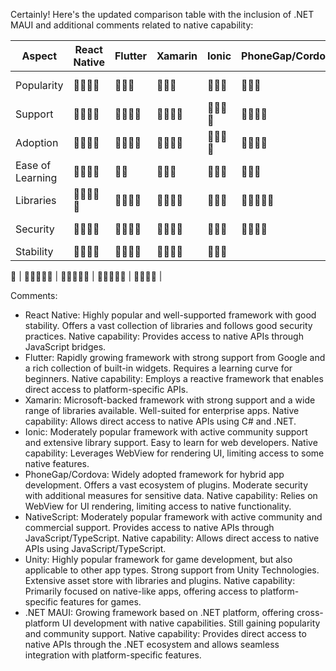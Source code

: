 Certainly! Here's the updated comparison table with the inclusion of .NET MAUI and additional comments related to native capability:

| Aspect             | React Native | Flutter | Xamarin | Ionic | PhoneGap/Cordova | NativeScript | Unity   | .NET MAUI |
|--------------------|--------------|---------|---------|-------|------------------|---------------|----------|-----------|
| Popularity         | 🌟🌟🌟🌟       | 🌟🌟🌟     | 🌟🌟🌟    | 🌟🌟🌟  | 🌟🌟🌟            | 🌟🌟🌟           | 🌟🌟🌟🌟  | 🌟🌟🌟   |
| Support            | 🌟🌟🌟🌟      | 🌟🌟🌟🌟  | 🌟🌟🌟🌟 | 🌟🌟🌟🌟 | 🌟🌟🌟🌟           | 🌟🌟🌟🌟          | 🌟🌟🌟🌟 | 🌟🌟🌟   |
| Adoption           | 🌟🌟🌟🌟       | 🌟🌟🌟🌟 | 🌟🌟🌟🌟 | 🌟🌟🌟🌟 | 🌟🌟🌟🌟           | 🌟🌟🌟🌟          | 🌟🌟🌟   | 🌟🌟🌟   |
| Ease of Learning    | 🌟🌟🌟🌟       | 🌟🌟      | 🌟🌟🌟    | 🌟🌟🌟   | 🌟🌟🌟             | 🌟🌟🌟            | 🌟🌟🌟   | 🌟🌟🌟   |
| Libraries          | 🌟🌟🌟🌟🌟    | 🌟🌟🌟🌟 | 🌟🌟🌟🌟 | 🌟🌟🌟   | 🌟🌟🌟🌟🌟        | 🌟🌟🌟🌟🌟       | 🌟🌟🌟🌟  | 🌟🌟🌟   |
| Security           | 🌟🌟🌟🌟       | 🌟🌟🌟🌟 | 🌟🌟🌟🌟 | 🌟🌟🌟   | 🌟🌟🌟🌟           | 🌟🌟🌟🌟🌟       | 🌟🌟🌟🌟  | 🌟🌟🌟   |
| Stability          | 🌟🌟🌟🌟       | 🌟🌟🌟🌟 | 🌟🌟🌟🌟 | 🌟🌟🌟

🌟 | 🌟🌟🌟🌟🌟        | 🌟🌟🌟🌟🌟       | 🌟🌟🌟🌟🌟 | 🌟🌟🌟🌟 |

Comments:
- React Native: Highly popular and well-supported framework with good stability. Offers a vast collection of libraries and follows good security practices. Native capability: Provides access to native APIs through JavaScript bridges.
- Flutter: Rapidly growing framework with strong support from Google and a rich collection of built-in widgets. Requires a learning curve for beginners. Native capability: Employs a reactive framework that enables direct access to platform-specific APIs.
- Xamarin: Microsoft-backed framework with strong support and a wide range of libraries available. Well-suited for enterprise apps. Native capability: Allows direct access to native APIs using C# and .NET.
- Ionic: Moderately popular framework with active community support and extensive library support. Easy to learn for web developers. Native capability: Leverages WebView for rendering UI, limiting access to some native features.
- PhoneGap/Cordova: Widely adopted framework for hybrid app development. Offers a vast ecosystem of plugins. Moderate security with additional measures for sensitive data. Native capability: Relies on WebView for UI rendering, limiting access to native functionality.
- NativeScript: Moderately popular framework with active community and commercial support. Provides access to native APIs through JavaScript/TypeScript. Native capability: Allows direct access to native APIs using JavaScript/TypeScript.
- Unity: Highly popular framework for game development, but also applicable to other app types. Strong support from Unity Technologies. Extensive asset store with libraries and plugins. Native capability: Primarily focused on native-like apps, offering access to platform-specific features for games.
- .NET MAUI: Growing framework based on .NET platform, offering cross-platform UI development with native capabilities. Still gaining popularity and community support. Native capability: Provides direct access to native APIs through the .NET ecosystem and allows seamless integration with platform-specific features.
